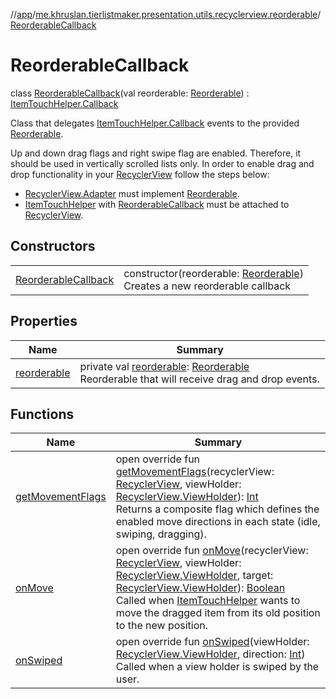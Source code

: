 //[app](../../../index.md)/[me.khruslan.tierlistmaker.presentation.utils.recyclerview.reorderable](../index.md)/[ReorderableCallback](index.md)

# ReorderableCallback

class [ReorderableCallback](index.md)(val reorderable: [Reorderable](../-reorderable/index.md)) : [ItemTouchHelper.Callback](https://developer.android.com/reference/kotlin/androidx/recyclerview/widget/ItemTouchHelper.Callback.html)

Class that delegates [ItemTouchHelper.Callback](https://developer.android.com/reference/kotlin/androidx/recyclerview/widget/ItemTouchHelper.Callback.html) events to the provided [Reorderable](../-reorderable/index.md).

Up and down drag flags and right swipe flag are enabled. Therefore, it should be used in vertically scrolled lists only. In order to enable drag and drop functionality in your [RecyclerView](https://developer.android.com/reference/kotlin/androidx/recyclerview/widget/RecyclerView.html) follow the steps below:

- [RecyclerView.Adapter](https://developer.android.com/reference/kotlin/androidx/recyclerview/widget/RecyclerView.Adapter.html) must implement [Reorderable](../-reorderable/index.md).
- [ItemTouchHelper](https://developer.android.com/reference/kotlin/androidx/recyclerview/widget/ItemTouchHelper.html) with [ReorderableCallback](index.md) must be attached to [RecyclerView](https://developer.android.com/reference/kotlin/androidx/recyclerview/widget/RecyclerView.html).

## Constructors

| | |
|---|---|
| [ReorderableCallback](-reorderable-callback.md) | constructor(reorderable: [Reorderable](../-reorderable/index.md))<br>Creates a new reorderable callback |

## Properties

| Name | Summary |
|---|---|
| [reorderable](reorderable.md) | private val [reorderable](reorderable.md): [Reorderable](../-reorderable/index.md)<br>Reorderable that will receive drag and drop events. |

## Functions

| Name | Summary |
|---|---|
| [getMovementFlags](get-movement-flags.md) | open override fun [getMovementFlags](get-movement-flags.md)(recyclerView: [RecyclerView](https://developer.android.com/reference/kotlin/androidx/recyclerview/widget/RecyclerView.html), viewHolder: [RecyclerView.ViewHolder](https://developer.android.com/reference/kotlin/androidx/recyclerview/widget/RecyclerView.ViewHolder.html)): [Int](https://kotlinlang.org/api/latest/jvm/stdlib/kotlin/-int/index.html)<br>Returns a composite flag which defines the enabled move directions in each state (idle, swiping, dragging). |
| [onMove](on-move.md) | open override fun [onMove](on-move.md)(recyclerView: [RecyclerView](https://developer.android.com/reference/kotlin/androidx/recyclerview/widget/RecyclerView.html), viewHolder: [RecyclerView.ViewHolder](https://developer.android.com/reference/kotlin/androidx/recyclerview/widget/RecyclerView.ViewHolder.html), target: [RecyclerView.ViewHolder](https://developer.android.com/reference/kotlin/androidx/recyclerview/widget/RecyclerView.ViewHolder.html)): [Boolean](https://kotlinlang.org/api/latest/jvm/stdlib/kotlin/-boolean/index.html)<br>Called when [ItemTouchHelper](https://developer.android.com/reference/kotlin/androidx/recyclerview/widget/ItemTouchHelper.html) wants to move the dragged item from its old position to the new position. |
| [onSwiped](on-swiped.md) | open override fun [onSwiped](on-swiped.md)(viewHolder: [RecyclerView.ViewHolder](https://developer.android.com/reference/kotlin/androidx/recyclerview/widget/RecyclerView.ViewHolder.html), direction: [Int](https://kotlinlang.org/api/latest/jvm/stdlib/kotlin/-int/index.html))<br>Called when a view holder is swiped by the user. |
